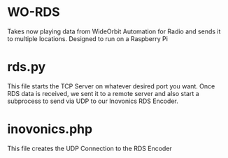 # WO-RDS
Takes now playing data from WideOrbit Automation for Radio and sends it to multiple locations. Designed to run on a Raspberry Pi

# rds.py
This file starts the TCP Server on whatever desired port you want. Once RDS data is received, we sent it to a remote server and also start a subprocess to send via UDP to our Inovonics RDS Encoder.

# inovonics.php
This file creates the UDP Connection to the RDS Encoder
